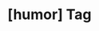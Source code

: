 ---
article_id: 0
description: List of articles under [humor] tag.
image: http://huntingbears.com.ve/static/img/site/mstile-310x310.png
layout: tag
slug: humor
title: '[humor] Tag'
---